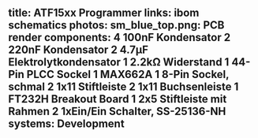 title: ATF15xx Programmer
links:
    ibom
    schematics
photos:
    sm_blue_top.png: PCB render
components:
    4 100nF Kondensator
    2 220nF Kondensator
    2 4.7µF Elektrolytkondensator
    1 2.2kΩ Widerstand
    1 44-Pin PLCC Sockel
    1 MAX662A
    1 8-Pin Sockel, schmal
    2 1x11 Stiftleiste
    2 1x11 Buchsenleiste
    1 FT232H Breakout Board
    1 2x5 Stiftleiste mit Rahmen
    2 1xEin/Ein Schalter, SS-25136-NH
systems:
    Development
---
